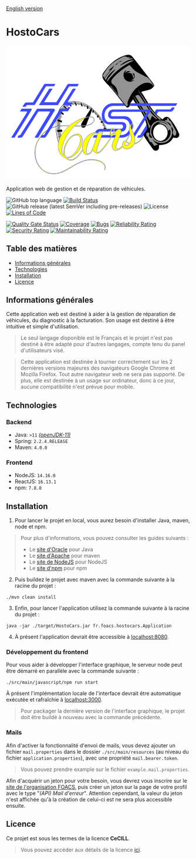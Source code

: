 [English version](https://github.com/Foacs/HostoCars/blob/develop/README.md)

# HostoCars

![Logo](https://github.com/Foacs/HostoCars/blob/develop/src/main/javascript/public/logo.png?raw=true "Logo")

Application web de gestion et de réparation de véhicules.

![GitHub top language](https://img.shields.io/github/languages/top/Foacs/HostoCars)
[![Build Status](https://travis-ci.com/Foacs/HostoCars.svg?branch=develop)](https://travis-ci.com/Foacs/HostoCars)
![GitHub release (latest SemVer including pre-releases)](https://img.shields.io/github/v/release/foacs/HostoCars?include_prereleases)
![License](https://img.shields.io/badge/license-CeCILL-blueviolet)
[![Lines of Code](https://sonarcloud.io/api/project_badges/measure?project=fr.foacs%3Ahostocars&metric=ncloc)](https://sonarcloud.io/dashboard?id=fr.foacs%3Ahostocars)

[![Quality Gate Status](https://sonarcloud.io/api/project_badges/measure?project=fr.foacs%3Ahostocars&metric=alert_status)](https://sonarcloud.io/dashboard?id=fr.foacs%3Ahostocars)
[![Coverage](https://sonarcloud.io/api/project_badges/measure?project=fr.foacs%3Ahostocars&metric=coverage)](https://sonarcloud.io/dashboard?id=fr.foacs%3Ahostocars)
[![Bugs](https://sonarcloud.io/api/project_badges/measure?project=fr.foacs%3Ahostocars&metric=bugs)](https://sonarcloud.io/dashboard?id=fr.foacs%3Ahostocars)
[![Reliability Rating](https://sonarcloud.io/api/project_badges/measure?project=fr.foacs%3Ahostocars&metric=reliability_rating)](https://sonarcloud.io/dashboard?id=fr.foacs%3Ahostocars)
[![Security Rating](https://sonarcloud.io/api/project_badges/measure?project=fr.foacs%3Ahostocars&metric=security_rating)](https://sonarcloud.io/dashboard?id=fr.foacs%3Ahostocars)
[![Maintainability Rating](https://sonarcloud.io/api/project_badges/measure?project=fr.foacs%3Ahostocars&metric=sqale_rating)](https://sonarcloud.io/dashboard?id=fr.foacs%3Ahostocars)

## Table des matières

- [Informations générales](#informations-générales)
- [Technologies](#technologies)
- [Installation](#installation)
- [Licence](#licence)

## Informations générales

Cette application web est destiné à aider à la gestion de réparation de véhicules, du diagnostic à la facturation. Son usage est destiné à être intuitive et simple d'utilisation.

> Le seul langage disponible est le Français et le projet n'est pas destiné à être adapté pour d'autres langages, compte tenu du panel d'utilisateurs visé.

> Cette application est destinée à tourner correctement sur les 2 dernières versions majeures des navigateurs Google Chrome et Mozilla Firefox. Tout autre navigateur web ne sera
> pas supporté. De plus, elle est destinée à un usage sur ordinateur, donc à ce jour, aucune compatibilité n'est prévue pour mobile.

## Technologies

### Backend

- Java: `>11` [_(openJDK-11)_](https://openjdk.java.net/projects/jdk/11/)
- Spring: `2.2.4.RELEASE`
- Maven: `4.0.0`

### Frontend

- NodeJS: `14.16.0`
- ReactJS: `16.13.1`
- npm: `7.8.0`

## Installation

1. Pour lancer le projet en local, vous aurez besoin d'installer Java, maven, node et npm.

> Pour plus d'informations, vous pouvez consulter les guides suivants :
> - Le [site d'Oracle](https://docs.oracle.com/en/java/javase/11/install/overview-jdk-installation.html) pour Java
> - Le [site d'Apache](https://maven.apache.org/install.html) pour maven
> - Le [site de NodeJS](https://nodejs.org/en/download/package-manager) pour NodeJS
> - Le [site d'npm](https://docs.npmjs.com/cli/v7/configuring-npm) pour npm

2. Puis buildez le projet avec maven avec la commande suivante à la racine du projet :

```shell script
./mvn clean install
```

3. Enfin, pour lancer l'application utilisez la commande suivante à la racine du projet :

```shell script
java -jar ./target/HostoCars.jar fr.foacs.hostocars.Application
```

4. À présent l'application devrait être accessible à [localhost:8080](http://localhost:8080/).

### Développement du frontend

Pour vous aider à développer l'interface graphique, le serveur node peut être démarré en parallèle avec la commande suivante :

```shell script
./src/main/javascript/npm run start
```

À présent l'implémentation locale de l'interface devrait être automatique exécutée et rafraîchie à [localhost:3000](http://localhost:3000/).

> Pour packager la dernière version de l'interface graphique, le projet doit être buildé à nouveau avec la commande précédente.

### Mails

Afin d'activer la fonctionnalité d'envoi de mails, vous devez ajouter un fichier `mail.properties` dans le dossier `./src/main/resources` (au niveau du fichier
`application.properties`), avec une propriété `mail.bearer.token`.

> Vous pouvez prendre example sur le fichier `example.mail.properties`.

Afin d'acquérir un jeton pour votre besoin, vous devrez vous inscrire sur le [site de l'organisation FOACS](https://foacs.ovh/), puis créer un jeton sur la page de votre profil
avec le type "_(API) Mail d'erreur_". Attention cependant, la valeur du jeton n'est affichée qu'à la création de celui-ci est ne sera plus accessible ensuite.

## Licence

Ce projet est sous les termes de la licence __CeCILL__.

> Vous pouvez accéder aux détails de la licence [ici](https://github.com/Foacs/HostoCars/blob/develop/LICENSE.md).
